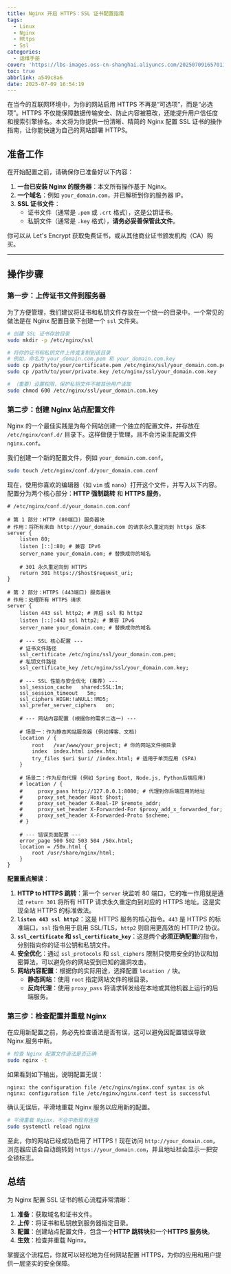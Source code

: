 ```yaml
---
title: Nginx 开启 HTTPS：SSL 证书配置指南
tags:
  - Linux
  - Nginx
  - Https
  - Ssl
categories:
  - 运维手册
cover: 'https://lbs-images.oss-cn-shanghai.aliyuncs.com/20250709165701129.png'
toc: true
abbrlink: a549c8a6
date: 2025-07-09 16:54:19
---
```


在当今的互联网环境中，为你的网站启用 HTTPS 不再是“可选项”，而是“必选项”。HTTPS 不仅能保障数据传输安全、防止内容被篡改，还能提升用户信任度和搜索引擎排名。本文将为你提供一份清晰、精简的 Nginx 配置 SSL 证书的操作指南，让你能快速为自己的网站部署 HTTPS。

<!-- more -->

## 准备工作

在开始配置之前，请确保你已准备好以下内容：

1.  **一台已安装 Nginx 的服务器**：本文所有操作基于 Nginx。
2.  **一个域名**：例如 `your_domain.com`，并已解析到你的服务器 IP。
3.  **SSL 证书文件**：
    *   证书文件（通常是 `.pem` 或 `.crt` 格式），这是公钥证书。
    *   私钥文件（通常是 `.key` 格式），**请务必妥善保管此文件**。

你可以从 Let's Encrypt 获取免费证书，或从其他商业证书颁发机构（CA）购买。

---

## 操作步骤

### 第一步：上传证书文件到服务器

为了方便管理，我们建议将证书和私钥文件存放在一个统一的目录中。一个常见的做法是在 Nginx 配置目录下创建一个 `ssl` 文件夹。

```bash
# 创建 SSL 证书存放目录
sudo mkdir -p /etc/nginx/ssl

# 将你的证书和私钥文件上传或复制到该目录
# 例如，命名为 your_domain.com.pem 和 your_domain.com.key
sudo cp /path/to/your/certificate.pem /etc/nginx/ssl/your_domain.com.pem
sudo cp /path/to/your/private.key /etc/nginx/ssl/your_domain.com.key

# （重要）设置权限，保护私钥文件不被其他用户读取
sudo chmod 600 /etc/nginx/ssl/your_domain.com.key
```

### 第二步：创建 Nginx 站点配置文件

Nginx 的一个最佳实践是为每个网站创建一个独立的配置文件，并存放在 `/etc/nginx/conf.d/` 目录下。这样做便于管理，且不会污染主配置文件 `nginx.conf`。

我们创建一个新的配置文件，例如 `your_domain.com.conf`。

```bash
sudo touch /etc/nginx/conf.d/your_domain.com.conf
```

现在，使用你喜欢的编辑器（如 `vim` 或 `nano`）打开这个文件，并写入以下内容。配置分为两个核心部分：**HTTP 强制跳转** 和 **HTTPS 服务**。

```nginx
# /etc/nginx/conf.d/your_domain.com.conf

# 第 1 部分：HTTP (80端口) 服务器块
# 作用：将所有来自 http://your_domain.com 的请求永久重定向到 https 版本
server {
    listen 80;
    listen [::]:80; # 兼容 IPv6
    server_name your_domain.com; # 替换成你的域名

    # 301 永久重定向到 HTTPS
    return 301 https://$host$request_uri;
}

# 第 2 部分：HTTPS (443端口) 服务器块
# 作用：处理所有 HTTPS 请求
server {
    listen 443 ssl http2; # 开启 ssl 和 http2
    listen [::]:443 ssl http2; # 兼容 IPv6
    server_name your_domain.com; # 替换成你的域名

    # --- SSL 核心配置 ---
    # 证书文件路径
    ssl_certificate /etc/nginx/ssl/your_domain.com.pem;
    # 私钥文件路径
    ssl_certificate_key /etc/nginx/ssl/your_domain.com.key;

    # --- SSL 性能与安全优化 (推荐) ---
    ssl_session_cache   shared:SSL:1m;
    ssl_session_timeout   5m;
    ssl_ciphers HIGH:!aNULL:!MD5;
    ssl_prefer_server_ciphers   on;

    # --- 网站内容配置 (根据你的需求二选一) ---

    # 场景一：作为静态网站服务器 (例如博客、文档)
    location / {
        root   /var/www/your_project; # 你的网站文件根目录
        index  index.html index.htm;
        try_files $uri $uri/ /index.html; # 适用于单页应用 (SPA)
    }
    
    # 场景二：作为反向代理 (例如 Spring Boot, Node.js, Python后端应用)
    # location / {
    #     proxy_pass http://127.0.0.1:8080; # 代理到你后端应用的地址
    #     proxy_set_header Host $host;
    #     proxy_set_header X-Real-IP $remote_addr;
    #     proxy_set_header X-Forwarded-For $proxy_add_x_forwarded_for;
    #     proxy_set_header X-Forwarded-Proto $scheme;
    # }

    # --- 错误页面配置 ---
    error_page 500 502 503 504 /50x.html;
    location = /50x.html {
        root /usr/share/nginx/html;
    }
}
```

**配置重点解读**：

1.  **HTTP to HTTPS 跳转**：第一个 `server` 块监听 80 端口，它的唯一作用就是通过 `return 301` 将所有 HTTP 请求永久重定向到对应的 HTTPS 地址。这是实现全站 HTTPS 的标准做法。
2.  **`listen 443 ssl http2`**：这是 HTTPS 服务的核心指令。`443` 是 HTTPS 的标准端口，`ssl` 指令用于启用 SSL/TLS，`http2` 则启用更高效的 HTTP/2 协议。
3.  **`ssl_certificate` 和 `ssl_certificate_key`**：这是两个**必须正确配置**的指令，分别指向你的证书公钥和私钥文件。
4.  **安全优化**：通过 `ssl_protocols` 和 `ssl_ciphers` 限制只使用安全的协议和加密算法，可以避免你的网站受到已知的漏洞攻击。
5.  **网站内容配置**：根据你的实际用途，选择配置 `location /` 块。
    *   **静态网站**：使用 `root` 指定网站文件的根目录。
    *   **反向代理**：使用 `proxy_pass` 将请求转发给在本地或其他机器上运行的后端服务。

### 第三步：检查配置并重载 Nginx

在应用新配置之前，务必先检查语法是否有误，这可以避免因配置错误导致 Nginx 服务中断。

```bash
# 检查 Nginx 配置文件语法是否正确
sudo nginx -t
```

如果看到如下输出，说明配置无误：

```
nginx: the configuration file /etc/nginx/nginx.conf syntax is ok
nginx: configuration file /etc/nginx/nginx.conf test is successful
```

确认无误后，平滑地重载 Nginx 服务以应用新的配置。

```bash
# 平滑重载 Nginx，不会中断现有连接
sudo systemctl reload nginx
```

至此，你的网站已经成功启用了 HTTPS！现在访问 `http://your_domain.com`，浏览器应该会自动跳转到 `https://your_domain.com`，并且地址栏会显示一把安全锁标志。

## 总结

为 Nginx 配置 SSL 证书的核心流程非常清晰：

1.  **准备**：获取域名和证书文件。
2.  **上传**：将证书和私钥放到服务器指定目录。
3.  **配置**：创建站点配置文件，包含一个**HTTP 跳转块**和一个**HTTPS 服务块**。
4.  **生效**：检查并重载 Nginx。

掌握这个流程后，你就可以轻松地为任何网站配置 HTTPS，为你的应用和用户提供一层坚实的安全保障。